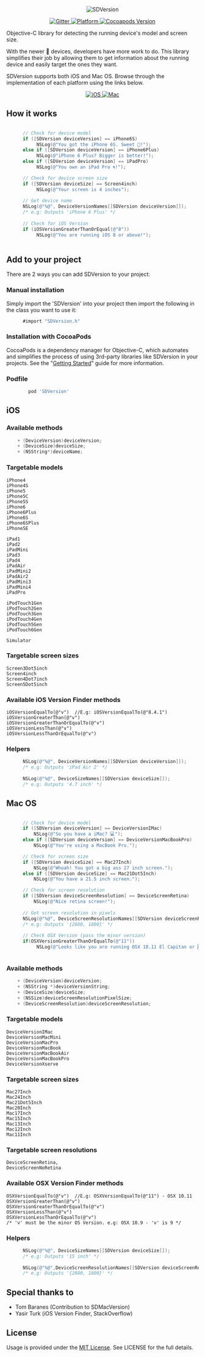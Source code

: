 <p align="center">
 <img src="https://dl.dropboxusercontent.com/s/5ddx58dsex25x57/sdversion-logo.png?dl=0" alt="SDVersion"/>
</p>

<p align="center">
    <a href="https://gitter.im/sebyddd/SDiPhoneVersion?utm_source=badge&utm_medium=badge&utm_campaign=pr-badge">
        <img src="https://img.shields.io/badge/gitter-join%20chat-1dce73.svg"
             alt="Gitter">
    </a>
    <a href="http://sebastiandobrincu.com">
        <img src="https://img.shields.io/badge/platform-iOS%20%7C%20OSX-D0547F.svg"
             alt="Platform">
    </a>
    <a href="http://sebastiandobrincu.com">
        <img src="http://img.shields.io/cocoapods/v/SDVersion.svg"
             alt="Cocoapods Version">
    </a>
</p>

Objective-C library for detecting the running device's model and screen size.

With the newer  devices, developers have more work to do. This library simplifies their job by allowing them to get information about the running device and easily target the ones they want.

SDVersion supports both iOS and Mac OS. Browse through the implementation of each platform using the links below.

<p align="center">
	<a href="#ios">
        	<img src="https://dl.dropboxusercontent.com/s/wadogkm72fvzaxn/sdiphoneversion-link.png?dl=0" alt="iOS">
	</a>
	<a href="#mac-os">
		<img src="https://dl.dropboxusercontent.com/s/yo76akhjuv4meip/sdmacversion-link.png?dl=0" alt="Mac">
	</a>
</p>

## How it works 

```objective-c

      // Check for device model
      if ([SDVersion deviceVersion] == iPhone6S)
           NSLog(@"You got the iPhone 6S. Sweet 🍭!");
      else if ([SDVersion deviceVersion] == iPhone6Plus)
           NSLog(@"iPhone 6 Plus? Bigger is better!");
      else if ([SDVersion deviceVersion] == iPadPro)
      	   NSLog(@"You own an iPad Pro 🌀!");

      // Check for device screen size
      if ([SDVersion deviceSize] == Screen4inch)
           NSLog(@"Your screen is 4 inches");
      
      // Get device name
      NSLog(@"%@", DeviceVersionNames[[SDVersion deviceVersion]]);
      /* e.g: Outputs 'iPhone 6 Plus' */
      
      // Check for iOS Version
      if (iOSVersionGreaterThanOrEqual(@"8"))
           NSLog(@"You are running iOS 8 or above!");
    
```

## Add to your project
 
There are 2 ways you can add SDVersion to your project:
 
### Manual installation
 
 Simply import the 'SDVersion' into your project then import the following in the class you want to use it: 
 ```objective-c
       #import "SDVersion.h"
 ```      
### Installation with CocoaPods

CocoaPods is a dependency manager for Objective-C, which automates and simplifies the process of using 3rd-party libraries like SDVersion in your projects. See the "[Getting Started](http://guides.cocoapods.org/syntax/podfile.html)" guide for more information.

### Podfile
```ruby
        pod 'SDVersion'
```


## iOS
      
### Available methods
```objective-c
    + (DeviceVersion)deviceVersion;
    + (DeviceSize)deviceSize;
    + (NSString*)deviceName;
```
### Targetable models
	iPhone4
    iPhone4S
    iPhone5
    iPhone5C
    iPhone5S
    iPhone6
    iPhone6Plus
    iPhone6S
    iPhone6SPlus
    iPhoneSE
    
    iPad1
    iPad2
    iPadMini
    iPad3
    iPad4
    iPadAir
    iPadMini2
    iPadAir2
    iPadMini3
    iPadMini4
    iPadPro

	iPodTouch1Gen
    iPodTouch2Gen
    iPodTouch3Gen
    iPodTouch4Gen
    iPodTouch5Gen
    iPodTouch6Gen

    Simulator

### Targetable screen sizes
    Screen3Dot5inch
    Screen4inch
    Screen4Dot7inch
    Screen5Dot5inch

### Available iOS Version Finder methods
    iOSVersionEqualTo(@"v")  //E.g: iOSVersionEqualTo(@"8.4.1")
    iOSVersionGreaterThan(@"v")
	iOSVersionGreaterThanOrEqualTo(@"v")
	iOSVersionLessThan(@"v")
	iOSVersionLessThanOrEqualTo(@"v")       

### Helpers
```objective-c
	  NSLog(@"%@", DeviceVersionNames[[SDVersion deviceVersion]]);
      /* e.g: Outputs 'iPad Air 2' */
      
      NSLog(@"%@", DeviceSizeNames[[SDVersion deviceSize]]);
      /* e.g: Outputs '4.7 inch' */
```

## Mac OS
```objective-c

      // Check for device model
      if ([SDVersion deviceVersion] == DeviceVersionIMac)
          NSLog(@"So you have a iMac? 💻");
      else if ([SDVersion deviceVersion] == DeviceVersionMacBookPro)
          NSLog(@"You're using a MacBook Pro.");

      // Check for screen size
      if ([SDVersion deviceSize] == Mac27Inch)
          NSLog(@"Whoah! You got a big ass 27 inch screen.");
      else if ([SDVersion deviceSize] == Mac21Dot5Inch)
          NSLog(@"You have a 21.5 inch screen.");

      // Check for screen resolution
      if ([SDVersion deviceScreenResolution] == DeviceScreenRetina)
          NSLog(@"Nice retina screen!");
    
      // Get screen resolution in pixels
      NSLog(@"%@", DeviceScreenResolutionNames[[SDVersion deviceScreenResolution]]);
      /* e.g: Outputs '{2880, 1800}' */
      
      // Check OSX Version (pass the minor version)
      if(OSXVersionGreaterThanOrEqualTo(@"11"))
           NSLog(@"Looks like you are running OSX 10.11 El Capitan or 🆙.");
    
```

### Available methods
```objective-c
    + (DeviceVersion)deviceVersion;
    + (NSString *)deviceVersionString;
    + (DeviceSize)deviceSize;
    + (NSSize)deviceScreenResolutionPixelSize;
    + (DeviceScreenResolution)deviceScreenResolution;
```
### Targetable models
	DeviceVersionIMac
	DeviceVersionMacMini
	DeviceVersionMacPro
	DeviceVersionMacBook
	DeviceVersionMacBookAir
	DeviceVersionMacBookPro
	DeviceVersionXserve

### Targetable screen sizes
    Mac27Inch
	Mac24Inch
	Mac21Dot5Inch
	Mac20Inch
	Mac17Inch
	Mac15Inch
	Mac13Inch
	Mac12Inch
	Mac11Inch
    
### Targetable screen resolutions
    DeviceScreenRetina,
	DeviceScreenNoRetina

### Available OSX Version Finder methods
    OSXVersionEqualTo(@"v")  //E.g: OSXVersionEqualTo(@"11") - OSX 10.11
    OSXVersionGreaterThan(@"v")
	OSXVersionGreaterThanOrEqualTo(@"v")
	OSXVersionLessThan(@"v")
	OSXVersionLessThanOrEqualTo(@"v")        
	/* 'v' must be the minor OS Version. e.g: OSX 10.9 - 'v' is 9 */

### Helpers
```objective-c
	  NSLog(@"%@", DeviceSizeNames[[SDVersion deviceSize]]);
      /* e.g: Outputs '15 inch' */
      
      NSLog(@"%@",DeviceScreenResolutionNames[[SDVersion deviceScreenResolution]])
      /* e.g: Outputs '{2880, 1800}' */
```

## Special thanks to
- Tom Baranes (Contribution to SDMacVersion)
- Yasir Turk (iOS Version Finder, StackOverflow)

## License
Usage is provided under the [MIT License](http://http//opensource.org/licenses/mit-license.php). See LICENSE for the full details.
